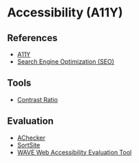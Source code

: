 # Accessibility (A11Y)

<!--
https://linkedin.com/learning/simplifying-web-development-with-accessibility-best-practices/simplifying-web-development-with-accessibility
-->

## References

- [A11Y](http://a11y.com/)
- [Search Engine Optimization (SEO)](/seo.md)

## Tools

- [Contrast Ratio](https://contrast-ratio.com/)

## Evaluation

- [AChecker](https://achecker.ca/checker/index.php)
- [SortSite](https://www.powermapper.com/products/sortsite/checks/accessibility-checks/)
- [WAVE Web Accessibility Evaluation Tool](https://wave.webaim.org/)
